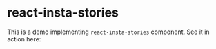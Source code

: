 # react-insta-stories

This is a demo implementing `react-insta-stories` component. See it in action here: [](https://mohitk05.github.io/react-insta-stories/)
